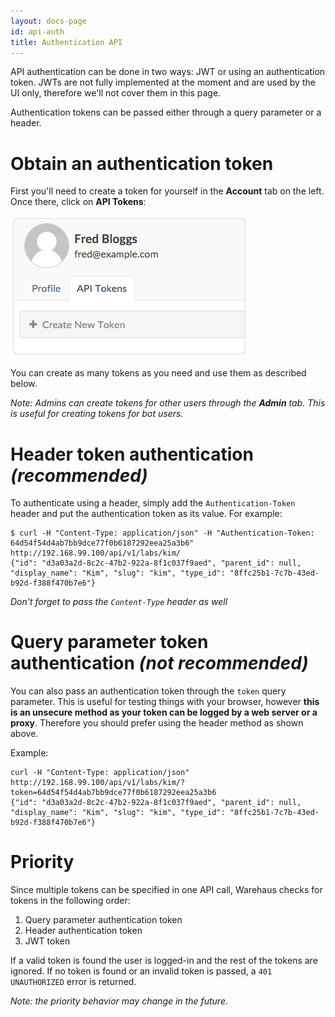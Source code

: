 ```yaml
---
layout: docs-page
id: api-auth
title: Authentication API
---
```


API authentication can be done in two ways: JWT or using an authentication token. JWTs are not fully implemented at the moment and are used by the UI only, therefore we'll not cover them in this page.

Authentication tokens can be passed either through a query parameter or a header.

# Obtain an authentication token

First you'll need to create a token for yourself in the **Account** tab on the left. Once there, click on **API Tokens**:

![Create Token](/assets/img/auth-create-token.png)

You can create as many tokens as you need and use them as described below.

*Note: Admins can create tokens for other users through the **Admin** tab. This is useful for creating tokens for bot users.*

# Header token authentication *(recommended)*

To authenticate using a header, simply add the `Authentication-Token` header and put the authentication token as its value. For example:

    $ curl -H "Content-Type: application/json" -H "Authentication-Token: 64d54f54d4ab7bb9dce77f0b6187292eea25a3b6" http://192.168.99.100/api/v1/labs/kim/
    {"id": "d3a03a2d-8c2c-47b2-922a-8f1c037f9aed", "parent_id": null, "display_name": "Kim", "slug": "kim", "type_id": "8ffc25b1-7c7b-43ed-b92d-f388f470b7e6"}

*Don't forget to pass the `Content-Type` header as well*

# Query parameter token authentication *(not recommended)*

You can also pass an authentication token through the `token` query parameter. This is useful for testing things with your browser, however **this is an unsecure method as your token can be logged by a web server or a proxy**. Therefore you should prefer using the header method as shown above.

Example:

    curl -H "Content-Type: application/json" http://192.168.99.100/api/v1/labs/kim/?token=64d54f54d4ab7bb9dce77f0b6187292eea25a3b6
    {"id": "d3a03a2d-8c2c-47b2-922a-8f1c037f9aed", "parent_id": null, "display_name": "Kim", "slug": "kim", "type_id": "8ffc25b1-7c7b-43ed-b92d-f388f470b7e6"}

# Priority

Since multiple tokens can be specified in one API call, Warehaus checks for tokens in the following order:

1. Query parameter authentication token
1. Header authentication token
1. JWT token

If a valid token is found the user is logged-in and the rest of the tokens are ignored. If no token is found or an invalid token is passed, a `401 UNAUTHORIZED` error is returned.

*Note: the priority behavior may change in the future.*
